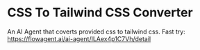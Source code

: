 # CSS To Tailwind CSS Converter
An AI Agent that coverts provided css to tailwind css.
Fast try: https://flowagent.ai/ai-agent/ILAex4p1C7Vh/detail
